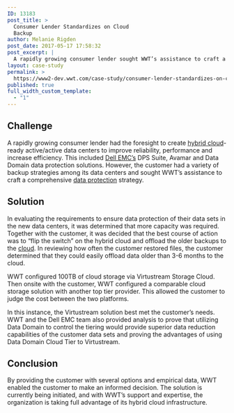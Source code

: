```yaml
---
ID: 13183
post_title: >
  Consumer Lender Standardizes on Cloud
  Backup
author: Melanie Rigden
post_date: 2017-05-17 17:58:32
post_excerpt: |
  A rapidly growing consumer lender sought WWT’s assistance to craft a comprehensive data protection strategy.
layout: case-study
permalink: >
  https://www2-dev.wwt.com/case-study/consumer-lender-standardizes-on-cloud-backup/
published: true
full_width_custom_template:
  - "1"
---
```

<h2>Challenge</h2>
A rapidly growing consumer lender had the foresight to create <a href="https://www2-dev.wwt.com/hybrid-cloud/">hybrid cloud</a>-ready active/active data centers to improve reliability, performance and increase efficiency. This included <a href="https://www2-dev.wwt.com/partner/dell-emc/">Dell EMC’s</a> DPS Suite, Avamar and Data Domain data protection solutions. However, the customer had a variety of backup strategies among its data centers and sought WWT’s assistance to craft a comprehensive <a href="https://www2-dev.wwt.com/data-protection-and-backing-up-to-the-cloud/">data protection</a> strategy.
<h2>Solution</h2>
In evaluating the requirements to ensure data protection of their data sets in the new data centers, it was determined that more capacity was required. Together with the customer, it was decided that the best course of action was to “flip the switch” on the hybrid cloud and offload the older backups to the <a href="https://www2-dev.wwt.com/solution/cloud/">cloud</a>. In reviewing how often the customer restored files, the customer determined that they could easily offload data older than 3-6 months to the cloud.

WWT configured 100TB of cloud storage via Virtustream Storage Cloud. Then onsite with the customer, WWT configured a comparable cloud storage solution with another top tier provider. This allowed the customer to judge the cost between the two platforms.

In this instance, the Virtustream solution best met the customer’s needs. WWT and the Dell EMC team also provided analysis to prove that utilizing Data Domain to control the tiering would provide superior data reduction capabilities of the customer data sets and proving the advantages of using Data Domain Cloud Tier to Virtustream.

<h2>Conclusion</h2>
By providing the customer with several options and empirical data, WWT enabled the customer to make an informed decision. The solution is currently being initiated, and with WWT’s support and expertise, the organization is taking full advantage of its hybrid cloud infrastructure.